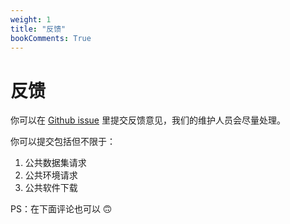 ```yaml
---
weight: 1
title: "反馈"
bookComments: True
---
```


# 反馈

你可以在 [Github issue](https://github.com/Zeqiang-Lai/ml-starter-guide/issues) 里提交反馈意见，我们的维护人员会尽量处理。

你可以提交包括但不限于：

1. 公共数据集请求
2. 公共环境请求
3. 公共软件下载

PS：在下面评论也可以 🙃

